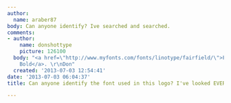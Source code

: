 ```yaml
---
author:
  name: araber87
body: Can anyone identify? Ive searched and searched.
comments:
- author:
    name: donshottype
    picture: 126100
  body: "<a href=\"http://www.myfonts.com/fonts/linotype/fairfield/\">Fairfield LH75
    Bold</a>. \r\nDon"
  created: '2013-07-03 12:54:41'
date: '2013-07-03 06:04:37'
title: Can anyone identify the font used in this logo? I've looked EVERYWHERE.

---
```

